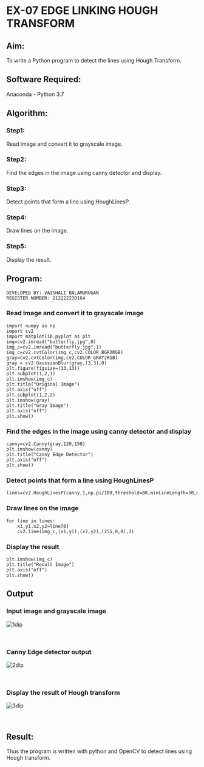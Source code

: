 # EX-07 EDGE LINKING HOUGH TRANSFORM
## Aim:
To write a Python program to detect the lines using Hough Transform.

## Software Required:
Anaconda - Python 3.7

## Algorithm:
### Step1:
Read image and convert it to grayscale image.

### Step2:
Find the edges in the image using canny detector and display.

### Step3:
Detect points that form a line using HoughLinesP.

### Step4:
Draw lines on the image.

### Step5:
Display the result.

## Program:
```
DEVELOPED BY: VAISHALI BALAMURUGAN
REGISTER NUMBER: 212222230164
```

### Read image and convert it to grayscale image
```
import numpy as np
import cv2
import matplotlib.pyplot as plt
img=cv2.imread("butterfly.jpg",0)
img_c=cv2.imread("butterfly.jpg",1)
img_c=cv2.cvtColor(img_c,cv2.COLOR_BGR2RGB)
gray=cv2.cvtColor(img,cv2.COLOR_GRAY2RGB)
gray = cv2.GaussianBlur(gray,(3,3),0)
plt.figure(figsize=(13,13))
plt.subplot(1,2,1)
plt.imshow(img_c)
plt.title("Original Image")
plt.axis("off")
plt.subplot(1,2,2)
plt.imshow(gray)
plt.title("Gray Image")
plt.axis("off")
plt.show()
```
### Find the edges in the image using canny detector and display
```
canny=cv2.Canny(gray,120,150)
plt.imshow(canny)
plt.title("Canny Edge Detector")
plt.axis("off")
plt.show()
```
### Detect points that form a line using HoughLinesP
```
lines=cv2.HoughLinesP(canny,1,np.pi/180,threshold=80,minLineLength=50,maxLineGap=250)
```
### Draw lines on the image
```
for line in lines:
    x1,y1,x2,y2=line[0]
    cv2.line(img_c,(x1,y1),(x2,y2),(255,0,0),3)
```
### Display the result
```
plt.imshow(img_c)
plt.title("Result Image")
plt.axis("off")
plt.show()
```
## Output

### Input image and grayscale image
![1dip](https://github.com/deepikasrinivasans/Edge-Linking-using-Hough-Transformm/assets/119393935/5f3b938f-d00a-4b2e-b244-629bce63b627)

<br>

### Canny Edge detector output
![2dip](https://github.com/deepikasrinivasans/Edge-Linking-using-Hough-Transformm/assets/119393935/8d326fba-947b-40de-b2bf-52a4bdd7f4c6)

<br>

### Display the result of Hough transform
![3dip](https://github.com/deepikasrinivasans/Edge-Linking-using-Hough-Transformm/assets/119393935/0beabb88-1b51-4ddf-a6f5-2a1a4ad73137)

<br>

## Result:
Thus the program is written with python and OpenCV to detect lines using Hough transform. 
